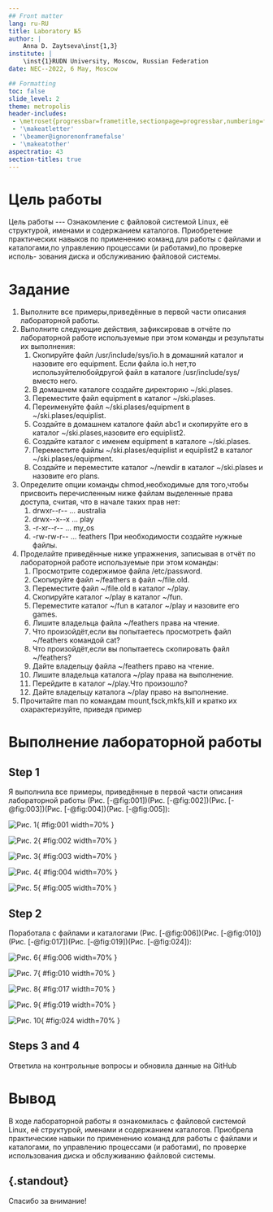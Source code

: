 ```yaml
---
## Front matter
lang: ru-RU
title: Laboratory №5
author: |
	Anna D. Zaytseva\inst{1,3}
institute: |
	\inst{1}RUDN University, Moscow, Russian Federation
date: NEC--2022, 6 May, Moscow

## Formatting
toc: false
slide_level: 2
theme: metropolis
header-includes: 
 - \metroset{progressbar=frametitle,sectionpage=progressbar,numbering=fraction}
 - '\makeatletter'
 - '\beamer@ignorenonframefalse'
 - '\makeatother'
aspectratio: 43
section-titles: true
---
```


# Цель работы

Цель работы --- Ознакомление с файловой системой Linux, её структурой, именами и содержанием
каталогов. Приобретение практических навыков по применению команд для работы
с файлами и каталогами,по управлению процессами (и работами),по проверке исполь-
зования диска и обслуживанию файловой системы.

# Задание

1. Выполните все примеры,приведённые в первой части описания лабораторной работы.
2. Выполните следующие действия, зафиксировав в отчёте по лабораторной работе используемые при этом команды и результаты их выполнения:
   1. Скопируйте файл /usr/include/sys/io.h в домашний каталог и назовите его equipment. Если файла io.h нет,то используйтелюбойдругой файл в каталоге /usr/include/sys/ вместо него.
   2. В домашнем каталоге создайте директорию ~/ski.plases.
   3. Переместите файл equipment в каталог ~/ski.plases.
   4. Переименуйте файл ~/ski.plases/equipment в ~/ski.plases/equiplist.
   5. Создайте в домашнем каталоге файл abc1 и скопируйте его в каталог ~/ski.plases,назовите его equiplist2.
   6. Создайте каталог с именем equipment в каталоге ~/ski.plases.
   7. Переместите файлы ~/ski.plases/equiplist и equiplist2 в каталог ~/ski.plases/equipment.
   8. Создайте и переместите каталог ~/newdir в каталог ~/ski.plases и назовите
его plans.
3. Определите опции команды chmod,необходимые для того,чтобы присвоить перечисленным ниже файлам выделенные права доступа, считая, что в начале таких прав
нет:
   1. drwxr--r-- ... australia
   2. drwx--x--x ... play
   3. -r-xr--r-- ... my_os
   4. -rw-rw-r-- ... feathers
При необходимости создайте нужные файлы.
4. Проделайте приведённые ниже упражнения, записывая в отчёт по лабораторной работе используемые при этом команды:
   1. Просмотрите содержимое файла /etc/password.
   2. Скопируйте файл ~/feathers в файл ~/file.old.
   3. Переместите файл ~/file.old в каталог ~/play.
   4. Скопируйте каталог ~/play в каталог ~/fun.
   5. Переместите каталог ~/fun в каталог ~/play и назовите его games.
   6. Лишите владельца файла ~/feathers права на чтение.
   7. Что произойдёт,если вы попытаетесь просмотреть файл ~/feathers командой cat?
   8. Что произойдёт,если вы попытаетесь скопировать файл ~/feathers?
   9. Дайте владельцу файла ~/feathers право на чтение.
   10. Лишите владельца каталога ~/play права на выполнение.
   11. Перейдите в каталог ~/play.Что произошло?
   12. Дайте владельцу каталога ~/play право на выполнение.
5. Прочитайте man по командам mount,fsck,mkfs,kill и кратко их охарактеризуйте, приведя пример

# Выполнение лабораторной работы

## Step 1

Я выполнила все примеры, приведённые в первой части описания лабораторной работы (Рис. [-@fig:001])(Рис. [-@fig:002])(Рис. [-@fig:003])(Рис. [-@fig:004])(Рис. [-@fig:005]):

![Рис. 1](lab05_images/1.png){ #fig:001 width=70% }

![Рис. 2](lab05_images/2.png){ #fig:002 width=70% }

![Рис. 3](lab05_images/3.png){ #fig:003 width=70% }

![Рис. 4](lab05_images/4.png){ #fig:004 width=70% }

![Рис. 5](lab05_images/5.png){ #fig:005 width=70% }

## Step 2

Поработала с файлами и каталогами (Рис. [-@fig:006])(Рис. [-@fig:010])(Рис. [-@fig:017])(Рис. [-@fig:019])(Рис. [-@fig:024]):

![Рис. 6](lab05_images/6.png){ #fig:006 width=70% }

![Рис. 7](lab05_images/10.png){ #fig:010 width=70% }

![Рис. 8](lab05_images/17.png){ #fig:017 width=70% }

![Рис. 9](lab05_images/19.png){ #fig:019 width=70% }

![Рис. 10](lab05_images/24.png){ #fig:024 width=70% }

## Steps 3 and 4

Ответила на контрольные вопросы и обновила данные на GitHub

# Вывод

В ходе лабораторной работы я ознакомилась с файловой системой Linux, её структурой, именами и содержанием каталогов. Приобрела практические навыки по применению команд для работы с файлами и каталогами, по управлению процессами (и работами), по проверке использования диска и обслуживанию файловой системы.

## {.standout}

Спасибо за внимание!
